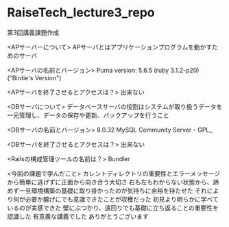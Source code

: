 # RaiseTech_lecture3_repo
第3回講義課題作成

<APサーバーについて>
APサーバとはアプリケーションプログラムを動かすためのサーバ

<APサーバの名前とバージョン>
Puma version: 5.6.5 (ruby 3.1.2-p20) ("Birdie's Version")

<APサーバを終了させるとアクセスは？>
出来ない

<DBサーバについて>
データベースサーバの役割はシステムが取り扱うデータを一元管理し、データの保存や更新、バックアップを行うこと

<DBサーバの名前とバージョン>
8.0.32 MySQL Community Server - GPL_

<DBサーバを終了させるとアクセスは？>
出来ない

<Railsの構成管理ツールの名前は？>
Bundler

<今回の課題で学んだこと>
カレントディレクトリの重要性とエラーメッセージから簡単に逃げずに正面から向き合う大切さ
右も左もわからない状態から、諦めず一旦環境構築の基礎に取り掛かったのが気持ちに余裕を持たせた
それにより何が必要か朧げにでも意識できたことが収穫だった
初見より明らかに学べているのが実感できた
壁にぶつかり、遠回りでも基礎に立ち返ることの重要性を認識した
有意義な講義でした
ありがとうございます


